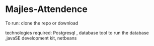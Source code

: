 # Majles-Attendence
To run:
clone the repo or download


technologies required:
Postgresql , database tool to run the database ,javaSE development kit, netbeans  

